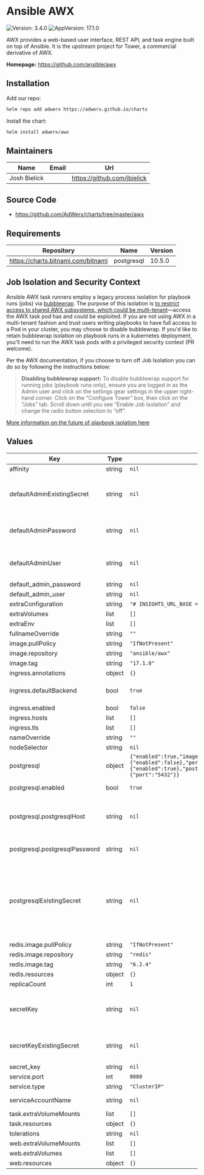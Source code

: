 <!--
STOP! README.md is automatically generated using helm-docs
Run `helm-docs .` to generate.
If you're looking at README.md.gotmpl, then you're in the right place.
-->
# Ansible AWX



![Version: 3.4.0](https://img.shields.io/badge/Version-3.4.0-informational?style=flat-square) ![AppVersion: 17.1.0](https://img.shields.io/badge/AppVersion-17.1.0-informational?style=flat-square) 

AWX provides a web-based user interface, REST API, and task engine built on top of Ansible. It is the upstream project for Tower, a commercial derivative of AWX.

**Homepage:** <https://github.com/ansible/awx>

## Installation

Add our repo:

```bash
helm repo add adwerx https://adwerx.github.io/charts
```

Install the chart:

```bash
helm install adwerx/awx
```

## Maintainers

| Name | Email | Url |
| ---- | ------ | --- |
| Josh Bielick |  | https://github.com/jbielick |

## Source Code

* <https://github.com/AdWerx/charts/tree/master/awx>

## Requirements

| Repository | Name | Version |
|------------|------|---------|
| https://charts.bitnami.com/bitnami | postgresql | 10.5.0 |

## Job Isolation and Security Context

Ansible AWX task runners employ a legacy process isolation for playbook runs (jobs) via [bubblewrap](https://github.com/containers/bubblewrap). The purpose of this isolation is [to restrict access to shared AWX subsystems, which could be multi-tenant](https://github.com/ansible/awx/pull/7188#issuecomment-636069719)—access the AWX task pod has and could be exploited. If you are not using AWX in a multi-tenant fashion and trust users writing playbooks to have full access to a Pod in your cluster, you may choose to disable bubblewrap. If you'd like to retain bubblewrap isolation on playbook runs in a kubernetes deployment, you'll need to run the AWX task pods with a privileged security context (PR welcome).

Per the AWX documentation, if you choose to turn off Job Isolation you can do so by following the instructions below:

> **Disabling bubblewrap support:**
> To disable bubblewrap support for running jobs (playbook runs only), ensure you are  logged in as the Admin user and click on the settings gear settings in the upper right-hand corner. Click on the “Configure Tower” box, then click on the “Jobs” tab. Scroll down until you see “Enable Job Isolation” and change the radio button selection to “off”.

[More information on the future of playbook isolation here](https://github.com/ansible/awx/issues/7060)

## Values

| Key | Type | Default | Description |
|-----|------|---------|-------------|
| affinity | string | `nil` |  |
| defaultAdminExistingSecret | string | `nil` | The name of an existing secret in the same namespace containing `AWX_ADMIN_USER` and `AWX_ADMIN_PASSWORD` keys and values |
| defaultAdminPassword | string | `nil` | The seeded admin user credentials. You must set this value or provide defaultAdminExistingSecret |
| defaultAdminUser | string | `nil` | The seeded admin user credentials. You must set this value or provide defaultAdminExistingSecret |
| default_admin_password | string | `nil` |  |
| default_admin_user | string | `nil` |  |
| extraConfiguration | string | `"# INSIGHTS_URL_BASE = \"https://example.org\""` |  |
| extraVolumes | list | `[]` |  |
| extraEnv | list | `[]` |  |
| fullnameOverride | string | `""` |  |
| image.pullPolicy | string | `"IfNotPresent"` |  |
| image.repository | string | `"ansible/awx"` |  |
| image.tag | string | `"17.1.0"` |  |
| ingress.annotations | object | `{}` |  |
| ingress.defaultBackend | bool | `true` | Whether the default backend for this ingress should route to the awx service |
| ingress.enabled | bool | `false` |  |
| ingress.hosts | list | `[]` | Define ingress routing here |
| ingress.tls | list | `[]` |  |
| nameOverride | string | `""` |  |
| nodeSelector | string | `nil` |  |
| postgresql | object | `{"enabled":true,"image":{"registry":"docker.io","repository":"bitnami/postgresql","tag":9.6},"metrics":{"enabled":false},"persistence":{"enabled":true},"postgresqlDatabase":"awx","postgresqlHost":null,"postgresqlPassword":null,"postgresqlUsername":"awx","service":{"port":"5432"}}` | See bitnami/postgresql chart values for all options |
| postgresql.enabled | bool | `true` | Set to false if using external postgresql |
| postgresql.postgresqlHost | string | `nil` | Set this only if using an external postgresql database. Alternatively, you can provide this value through postgresqlExistingSecret. |
| postgresql.postgresqlPassword | string | `nil` | You must set this value or provide postgresqlExistingSecret |
| postgresqlExistingSecret | string | `nil` | The name of an existing secret in the same namespace containing DATABASE_USER, DATABASE_NAME, DATABASE_HOST, DATABASE_HOST, DATABASE_PORT, DATABASE_PASSWORD, DATABASE_ADMIN_PASSWORD keys and values |
| redis.image.pullPolicy | string | `"IfNotPresent"` |  |
| redis.image.repository | string | `"redis"` |  |
| redis.image.tag | string | `"6.2.4"` |  |
| redis.resources | object | `{}` |  |
| replicaCount | int | `1` |  |
| secretKey | string | `nil` | The key used to encrypt secrets in the AWX database. You must set this value or provide secretKeyExistingSecret |
| secretKeyExistingSecret | string | `nil` | The name of an existing secret in the same namespace containing a SECRET_KEY key and value |
| secret_key | string | `nil` |  |
| service.port | int | `8080` |  |
| service.type | string | `"ClusterIP"` |  |
| serviceAccountName | string | `nil` | Existing service account name for AWX pods to use (optional) |
| task.extraVolumeMounts | list | `[]` |  |
| task.resources | object | `{}` |  |
| tolerations | string | `nil` |  |
| web.extraVolumeMounts | list | `[]` |  |
| web.extraVolumes | list | `[]` |  |
| web.resources | object | `{}` |  |
